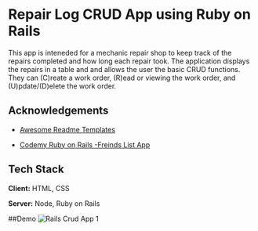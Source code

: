 # Repair Log CRUD App using Ruby on Rails
This app is inteneded for a mechanic repair shop to keep track of the repairs completed and how long each repair took. The application displays the repairs in a table and and allows the user the basic CRUD functions. They can (C)reate a work order, (R)ead or viewing the work order, and (U)pdate/(D)elete the work order. 


## Acknowledgements

 - [Awesome Readme Templates](https://awesomeopensource.com/project/elangosundar/awesome-README-templates)

 
 - [Codemy Ruby on Rails -Freinds List App](https://www.youtube.com/watch?v=iF8caVyDi5g&list=PLCC34OHNcOtrk3BDsfZwf4GattdLoKCOF)


## Tech Stack

**Client:** HTML, CSS

**Server:** Node, Ruby on Rails 

##Demo
![Rails Crud App 1](https://user-images.githubusercontent.com/72115939/185291069-55dc3d9d-8636-4754-ace2-0552c77a1907.gif)


